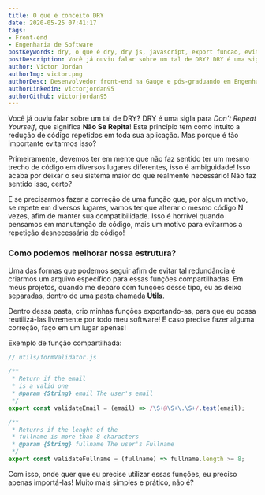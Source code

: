 ```yaml
---
title: O que é conceito DRY
date: 2020-05-25 07:41:17
tags:
- Front-end
- Engenharia de Software
postKeywords: dry, o que é dry, dry js, javascript, export funcao, evitar repeticao js, codigo compartilhado js, front-end
postDescription: Você já ouviu falar sobre um tal de DRY? DRY é uma sigla para Don't Repeat Yourself, que significa Não Se Repita! Este princípio tem como intuito a redução de código repetidos em toda sua aplicação. Mas porque é tão importante evitarmos isso?
author: Victor Jordan
authorImg: victor.png
authorDesc: Desenvolvedor front-end na Gauge e pós-graduando em Engenharia de Software pela PUC-MG e formado em Banco de Dados pela Fatec, apaixonado por usabilidade, performance e UX!
authorLinkedin: victorjordan95
authorGithub: victorjordan95
---
```


Você já ouviu falar sobre um tal de DRY? DRY é uma sigla para _Don't Repeat Yourself_, que significa **Não Se Repita**!
Este princípio tem como intuito a redução de código repetidos em toda sua aplicação.
Mas porque é tão importante evitarmos isso?

<!-- more -->

Primeiramente, devemos ter em mente que não faz sentido ter um mesmo trecho de código em diversos lugares diferentes, isso é ambiguidade!
Isso acaba por deixar o seu sistema maior do que realmente necessário! Não faz sentido isso, certo?

E se precisarmos fazer a correção de uma função que, por algum motivo, se repete em diversos lugares, vamos ter que alterar o mesmo código N vezes, afim de manter sua compatibilidade. Isso é horrível quando pensamos em manutenção de código, mais um motivo para evitarmos a repetição desnecessária de código!

### Como podemos melhorar nossa estrutura?

Uma das formas que podemos seguir afim de evitar tal redundância é criarmos um arquivo específico para essas funções compartilhadas.
Em meus projetos, quando me deparo com funções desse tipo, eu as deixo separadas, dentro de uma pasta chamada **Utils**.

Dentro dessa pasta, crio minhas funções exportando-as, para que eu possa reutilizá-las livremente por todo meu software! E caso precise fazer alguma correção, faço em um lugar apenas!

Exemplo de função compartilhada:

```javascript
// utils/formValidator.js

/**
 * Return if the email
 * is a valid one
 * @param {String} email The user's email
 */
export const validateEmail = (email) => /\S+@\S+\.\S+/.test(email);

/**
 * Returns if the lenght of the
 * fullname is more than 8 characters
 * @param {String} fullname The user's Fullname
 */
export const validateFullname = (fullname) => fullname.length >= 8;
```

Com isso, onde quer que eu precise utilizar essas funções, eu preciso apenas importá-las!
Muito mais simples e prático, não é?